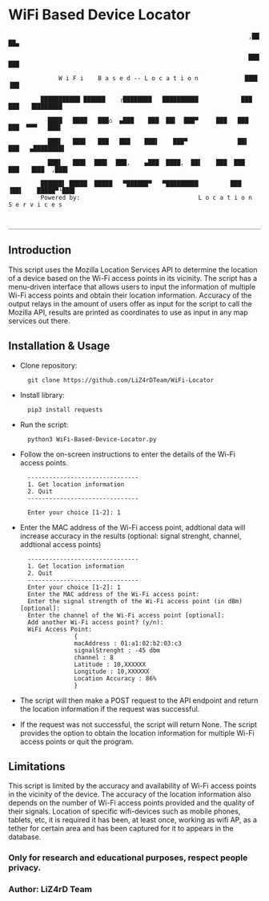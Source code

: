 # WiFi Based Device Locator

                                                                                           
                                                                       ,██   ██▄              
                                                                                           
                                                                       ███   ███              
                                                                                           
                  W i F i    B a s e d -- L o c a t i o n             ███▌  ▐██              
                                                                                           
             ███████████ ██████    ┌████████   ██████████            ███   ███   ▐████████   
                                                                                           
               ████   ████   ███⌂  ▄███    ███  ██▌  ███▀     ███   ███    ███  ▀▀▀   ███▌   
                                                                                           
               ███▌   ███▌   ███   ███    ███▌    ███▀              ██▌   ███   ▄████████▌   
                                                                                           
               ███▌   ███▌  ███▌  ███,    ▄███  ████,  ██▌    ███  ███   ███   ▐███  ,███▌  
                                                                                           
             ██████▌ █████  █████   ▀██████▀   ▀█████████         ███   ▐██▌    █████▀└███▌ 
             Powered by:                                 L o c a t i o n   S e r v i c e s 
                                                                                           
            ________________________________________________________________________________ 

##  Introduction

This script uses the Mozilla Location Services API to determine the location of a device based on the Wi-Fi access points in its vicinity. The script has a menu-driven interface that allows users to input the information of multiple Wi-Fi access points and obtain their location information. Accuracy of the output relays in the amount of users offer as input for the script to call the Mozilla API, results are printed as coordinates to use as input in any map services out there. 

## Installation & Usage 

	   
- Clone repository: 

		git clone https://github.com/LiZ4rDTeam/WiFi-Locator

- Install library:

        pip3 install requests

- Run the script:

		python3 WiFi-Based-Device-Locator.py

- Follow the on-screen instructions to enter the details of the Wi-Fi access points.
		
		-------------------------------
		1. Get location information
		2. Quit
		-------------------------------
		
		Enter your choice [1-2]: 1
	
- Enter the MAC address of the Wi-Fi access point, addtional data will increase accuracy in the results (optional: signal strenght, channel, addtional access points) 

		
		-------------------------------
		1. Get location information
		2. Quit
		-------------------------------
		Enter your choice [1-2]: 1
		Enter the MAC address of the Wi-Fi access point: 
		Enter the signal strength of the Wi-Fi access point (in dBm) [optional]: 
		Enter the channel of the Wi-Fi access point [optional]: 
		Add another Wi-Fi access point? (y/n):
		WiFi Access Point:
			         {
			         macAddress : 01:a1:02:b2:03:c3
			         signalStrenght : -45 dbm
			         channel : 8
			         Latitude : 10,XXXXXX
			         Longitude : 10,XXXXXX
			         Location Accuracy : 86%
			         }
	
- The script will then make a POST request to the API endpoint and return the location information if the request was successful.


- If the request was not successful, the script will return None. The script provides the option to obtain the location information for multiple Wi-Fi access points or quit the program.

## Limitations

This script is limited by the accuracy and availability of Wi-Fi access points in the vicinity of the device. The accuracy of the location information also depends on the number of Wi-Fi access points provided and the quality of their signals. Location of specific wifi-devices such as mobile phones, tablets, etc, it is required it has been, at least once, working as wifi AP, as a tether for certain area and has been captured for it to appears in the database. 

### Only for research and educational purposes, respect people privacy.
### Author: LiZ4rD Team
    
